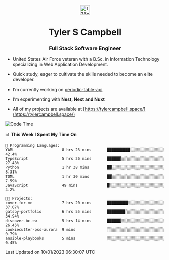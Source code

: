 <p align="center">
<a href="https://www.linkedin.com/in/t36campbell" target="blank"><img align="center" src="https://ik.imagekit.io/t36campbell/Portfolio/linkedin.png.original_m8bbGgPh6.png" alt="t36campbell" height="30" width="30" /></a>
</p>
<h1 align="center">Tyler S Campbell</h1>
<h3 align="center">Full Stack Software Engineer</h3>

* United States Air Force veteran with a B.Sc. in Information Technology specializing in Web Application Development. 

* Quick study, eager to cultivate the skills needed to become an elite developer.

* I’m currently working on [periodic-table-api](https://github.com/t36campbell/periodic-table-api)

* I’m experimenting with **Nest, Next and Nuxt**

* All of my projects are available at [https://tylercampbell.space/](https://tylercampbell.space/)

<!--START_SECTION:waka-->
![Code Time](http://img.shields.io/badge/Code%20Time-2%2C089%20hrs%2036%20mins-blue)

📊 **This Week I Spent My Time On** 

```text
💬 Programming Languages: 
YAML                     8 hrs 23 mins       ██████████░░░░░░░░░░░░░░░   42.4% 
TypeScript               5 hrs 26 mins       ██████░░░░░░░░░░░░░░░░░░░   27.48% 
Python                   1 hr 38 mins        ██░░░░░░░░░░░░░░░░░░░░░░░   8.31% 
TOML                     1 hr 30 mins        ██░░░░░░░░░░░░░░░░░░░░░░░   7.59% 
JavaScript               49 mins             █░░░░░░░░░░░░░░░░░░░░░░░░   4.2%

🐱‍💻 Projects: 
cover-for-me             7 hrs 20 mins       █████████░░░░░░░░░░░░░░░░   37.07% 
gatsby-portfolio         6 hrs 55 mins       ████████░░░░░░░░░░░░░░░░░   34.94% 
discover-bc-sw           5 hrs 14 mins       ██████░░░░░░░░░░░░░░░░░░░   26.45% 
cookiecutter-pss-aurora  9 mins              ░░░░░░░░░░░░░░░░░░░░░░░░░   0.79% 
ansible-playbooks        5 mins              ░░░░░░░░░░░░░░░░░░░░░░░░░   0.45%

```


 Last Updated on 10/01/2023 06:30:07 UTC
<!--END_SECTION:waka-->
